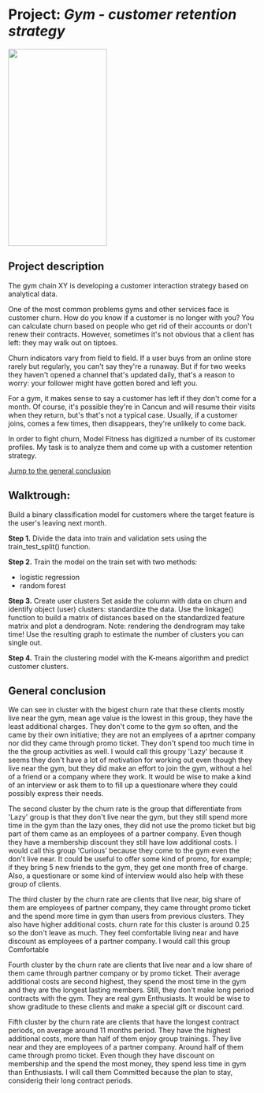 # Project: *Gym - customer retention strategy*

<img src="" width="200" height="400" />

## Project description

The gym chain XY is developing a customer interaction strategy based on analytical data.

One of the most common problems gyms and other services face is customer churn. How do you know if a customer is no longer with you? You can calculate churn based on people who get rid of their accounts or don't renew their contracts. However, sometimes it's not obvious that a client has left: they may walk out on tiptoes.

Churn indicators vary from field to field. If a user buys from an online store rarely but regularly, you can't say they're a runaway. But if for two weeks they haven't opened a channel that's updated daily, that's a reason to worry: your follower might have gotten bored and left you.

For a gym, it makes sense to say a customer has left if they don't come for a month. Of course, it's possible they're in Cancun and will resume their visits when they return, but's that's not a typical case. Usually, if a customer joins, comes a few times, then disappears, they're unlikely to come back.

In order to fight churn, Model Fitness has digitized a number of its customer profiles. My task is to analyze them and come up with a customer retention strategy.

[Jump to the general conclusion](#general)

## Walktrough: 

Build a binary classification model for customers where the target feature is the user's leaving next month.

**Step 1.** Divide the data into train and validation sets using the train_test_split() function.



**Step 2.** Train the model on the train set with two methods:

  - logistic regression
  - random forest
  
**Step 3.** Create user clusters
Set aside the column with data on churn and identify object (user) clusters: standardize the data. Use the linkage() function to build a matrix of distances based on the standardized feature matrix and plot a dendrogram. Note: rendering the dendrogram may take time! Use the resulting graph to estimate the number of clusters you can single out.

**Step 4.** Train the clustering model with the K-means algorithm and predict customer clusters.

## General conclusion
<a id="general"></a>

We can see in cluster with the bigest churn rate that these clients mostly live near the gym, mean age value is the lowest in this group, they have the least additional charges. They don't come to the gym so often, and the came by their own initiative; they are not an emplyees of a aprtner company nor did they came through promo ticket. They don't spend too much time in the the group activities as well. I would call this groupy 'Lazy' because it seems they don't have a lot of motivation for working out even though they live near the gym, but they did make an effort to join the gym, without a hel of a friend or a company where they work. It would be wise to make a kind of an interview or ask them to to fill up a questionare where they could possibly express their needs.

The second cluster by the churn rate is the group that differentiate from 'Lazy' group is that they don't live near the gym, but they still spend more time in the gym than the lazy ones, they did not use the promo ticket but big part of them came as an employees of a partner company. Even though they have a membership discount they still have low additional costs. I would call this group 'Curious' because they come to the gym even the don't live near. It could be useful to offer some kind of promo, for example; if they bring 5 new friends to the gym, they get one month free of charge. Also, a questionare or some kind of interview would also help with these group of clients.

The third cluster by the churn rate are clients that live near, big share of them are employees of partner company, they came throught promo ticket and the spend more time in gym than users from previous clusters. They also have higher additional costs. churn rate for this cluster is around 0.25 so the don't leave as much. They feel comfortable living near and have discount as employees of a partner company. I would call this group Comfortable

Fourth cluster by the churn rate are clients that live near and a low share of them came through partner company or by promo ticket. Their average additional costs are second highest, they spend the most time in the gym and they are the longest lasting members. Still, they don't make long period contracts with the gym. They are real gym Enthusiasts. It would be wise to show graditude to these clients and make a special gift or discount card.

Fifth cluster by the churn rate are clients that have the longest contract periods, on average around 11 months period. They have the highest additional costs, more than half of them enjoy group trainings. They live near and they are employees of a partner company. Around half of them came through promo ticket. Even though they have discount on membership and the spend the most money, they spend less time in gym than Enthusiasts. I will call them Committed because the plan to stay, considerig their long contract periods.
